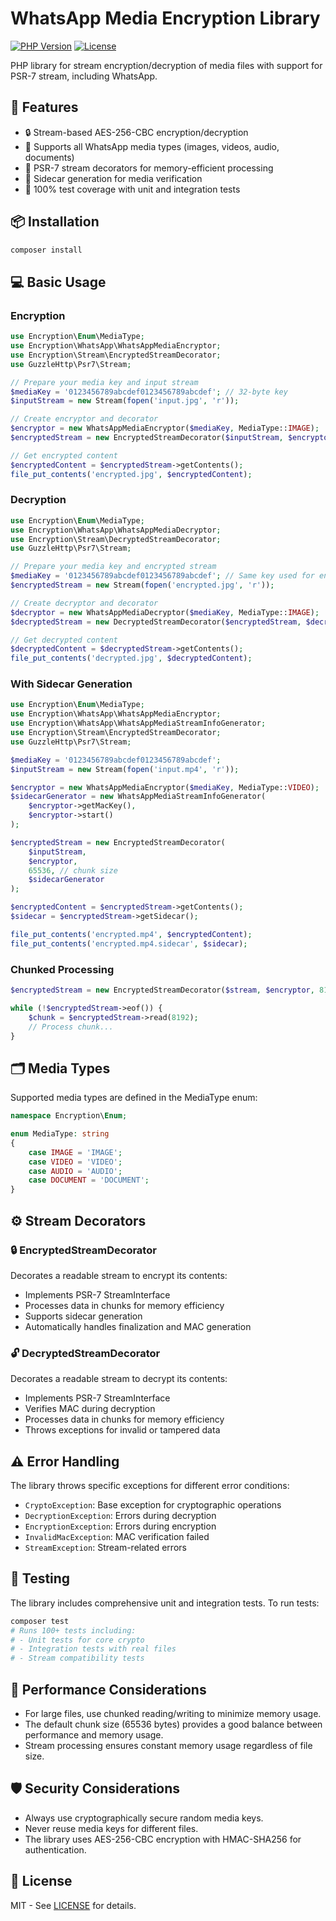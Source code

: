 # WhatsApp Media Encryption Library

[![PHP Version](https://img.shields.io/badge/php-8.1%2B-blue.svg)](https://php.net/)
[![License](https://img.shields.io/badge/license-MIT-blue.svg)](LICENSE)

PHP library for stream encryption/decryption of media files with support for PSR-7 stream, including WhatsApp.

## 🚀 Features

- 🔒 Stream-based AES-256-CBC encryption/decryption
- 📁 Supports all WhatsApp media types (images, videos, audio, documents)
- 🌊 PSR-7 stream decorators for memory-efficient processing
- 🔎 Sidecar generation for media verification
- 🧪 100% test coverage with unit and integration tests

## 📦 Installation

```bash
composer install
```

## 💻 Basic Usage

### Encryption
```php
use Encryption\Enum\MediaType;
use Encryption\WhatsApp\WhatsAppMediaEncryptor;
use Encryption\Stream\EncryptedStreamDecorator;
use GuzzleHttp\Psr7\Stream;

// Prepare your media key and input stream
$mediaKey = '0123456789abcdef0123456789abcdef'; // 32-byte key
$inputStream = new Stream(fopen('input.jpg', 'r'));

// Create encryptor and decorator
$encryptor = new WhatsAppMediaEncryptor($mediaKey, MediaType::IMAGE);
$encryptedStream = new EncryptedStreamDecorator($inputStream, $encryptor);

// Get encrypted content
$encryptedContent = $encryptedStream->getContents();
file_put_contents('encrypted.jpg', $encryptedContent);
```

### Decryption
```php
use Encryption\Enum\MediaType;
use Encryption\WhatsApp\WhatsAppMediaDecryptor;
use Encryption\Stream\DecryptedStreamDecorator;
use GuzzleHttp\Psr7\Stream;

// Prepare your media key and encrypted stream
$mediaKey = '0123456789abcdef0123456789abcdef'; // Same key used for encryption
$encryptedStream = new Stream(fopen('encrypted.jpg', 'r'));

// Create decryptor and decorator
$decryptor = new WhatsAppMediaDecryptor($mediaKey, MediaType::IMAGE);
$decryptedStream = new DecryptedStreamDecorator($encryptedStream, $decryptor);

// Get decrypted content
$decryptedContent = $decryptedStream->getContents();
file_put_contents('decrypted.jpg', $decryptedContent);
```

### With Sidecar Generation
```php
use Encryption\Enum\MediaType;
use Encryption\WhatsApp\WhatsAppMediaEncryptor;
use Encryption\WhatsApp\WhatsAppMediaStreamInfoGenerator;
use Encryption\Stream\EncryptedStreamDecorator;
use GuzzleHttp\Psr7\Stream;

$mediaKey = '0123456789abcdef0123456789abcdef';
$inputStream = new Stream(fopen('input.mp4', 'r'));

$encryptor = new WhatsAppMediaEncryptor($mediaKey, MediaType::VIDEO);
$sidecarGenerator = new WhatsAppMediaStreamInfoGenerator(
    $encryptor->getMacKey(), 
    $encryptor->start()
);

$encryptedStream = new EncryptedStreamDecorator(
    $inputStream, 
    $encryptor,
    65536, // chunk size
    $sidecarGenerator
);

$encryptedContent = $encryptedStream->getContents();
$sidecar = $encryptedStream->getSidecar();

file_put_contents('encrypted.mp4', $encryptedContent);
file_put_contents('encrypted.mp4.sidecar', $sidecar);
```

### Chunked Processing
```php
$encryptedStream = new EncryptedStreamDecorator($stream, $encryptor, 8192);

while (!$encryptedStream->eof()) {
    $chunk = $encryptedStream->read(8192);
    // Process chunk...
}
```

## 🗂️ Media Types
Supported media types are defined in the MediaType enum:
```php
namespace Encryption\Enum;

enum MediaType: string
{
    case IMAGE = 'IMAGE';
    case VIDEO = 'VIDEO';
    case AUDIO = 'AUDIO';
    case DOCUMENT = 'DOCUMENT';
}
```

## ⚙️ Stream Decorators

### 🔒 EncryptedStreamDecorator
Decorates a readable stream to encrypt its contents:

- Implements PSR-7 StreamInterface
- Processes data in chunks for memory efficiency
- Supports sidecar generation
- Automatically handles finalization and MAC generation

### 🔓 DecryptedStreamDecorator
Decorates a readable stream to decrypt its contents:

- Implements PSR-7 StreamInterface
- Verifies MAC during decryption
- Processes data in chunks for memory efficiency
- Throws exceptions for invalid or tampered data

## ⚠️ Error Handling
The library throws specific exceptions for different error conditions:

- `CryptoException`: Base exception for cryptographic operations
- `DecryptionException`: Errors during decryption
- `EncryptionException`: Errors during encryption
- `InvalidMacException`: MAC verification failed
- `StreamException`: Stream-related errors

## 🧪 Testing
The library includes comprehensive unit and integration tests. To run tests:

```bash
composer test
# Runs 100+ tests including:
# - Unit tests for core crypto
# - Integration tests with real files
# - Stream compatibility tests
```

## 🚀 Performance Considerations
- For large files, use chunked reading/writing to minimize memory usage.
- The default chunk size (65536 bytes) provides a good balance between performance and memory usage.
- Stream processing ensures constant memory usage regardless of file size.

## 🛡️ Security Considerations
- Always use cryptographically secure random media keys.
- Never reuse media keys for different files.
- The library uses AES-256-CBC encryption with HMAC-SHA256 for authentication.

## 📜 License

MIT - See [LICENSE](https://en.wikipedia.org/wiki/MIT_License) for details.